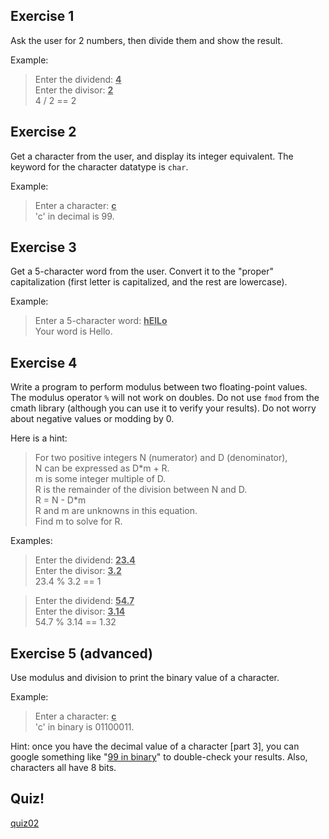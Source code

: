 Exercise 1
---

Ask the user for 2 numbers, then divide them and show the result.

Example:

> Enter the dividend: <u>**4**</u><br>
> Enter the divisor: <u>**2**</u><br>
> 4 / 2 == 2


Exercise 2
---

Get a character from the user, and display its integer equivalent.
The keyword for the character datatype is ``char``.

Example:

> Enter a character: <u>**c**</u><br>
> 'c' in decimal is 99.

<!-- todo: delete -->

Exercise 3
---

Get a 5-character word from the user.
Convert it to the "proper" capitalization (first letter is capitalized, and the rest are lowercase).

Example:

> Enter a 5-character word: <u>**hElLo**</u><br>
> Your word is Hello.


Exercise 4
---

Write a program to perform modulus between two floating-point values.
The modulus operator `%` will not work on doubles.
Do not use `fmod` from the cmath library (although you can use it to verify your results).
Do not worry about negative values or modding by 0.


Here is a hint:

> For two positive integers N (numerator) and D (denominator),<br>
> N can be expressed as D\*m + R.<br>
> m is some integer multiple of D.<br>
> R is the remainder of the division between N and D.<br>
> R = N - D*m<br>
> R and m are unknowns in this equation.<br>
> Find m to solve for R.

Examples:

> Enter the dividend: <u>**23.4**</u><br>
> Enter the divisor: <u>**3.2**</u><br>
> 23.4 % 3.2 == 1

> Enter the dividend: <u>**54.7**</u><br>
> Enter the divisor: <u>**3.14**</u><br>
> 54.7 % 3.14 == 1.32


Exercise 5 (advanced)
---

Use modulus and division to print the binary value of a character.

Example:

> Enter a character: <u>**c**</u><br>
> 'c' in binary is 01100011.

Hint: once you have the decimal value of a character [part 3],
you can google something like "<a href="http://lmgtfy.com/?q=99+in+binary" target="_blank">99 in binary</a>"
to double-check your results.
Also, characters all have 8 bits.




<!-- future idea: give them some poorly-formatted code and have them format it properly.
     It could do anything, because they don't need to understand it to format it. -->



Quiz!
---
[quiz02](https://goo.gl/forms/qdtoVAhsElS8xuiv1)


